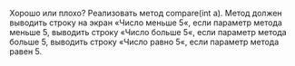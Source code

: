 Хорошо или плохо?
Реализовать метод compare(int a).
Метод должен выводить строку на экран «Число меньше 5«, если параметр метода меньше 5,
выводить строку «Число больше 5«, если параметр метода больше 5,
выводить строку «Число равно 5«, если параметр метода равен 5.